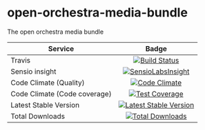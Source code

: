 open-orchestra-media-bundle
===========================

The open orchestra media bundle

| Service       | Badge         |
| ------------- |:-------------:|
| Travis        | [![Build Status](https://travis-ci.org/open-orchestra/open-orchestra-media-bundle.svg?branch=master)](https://travis-ci.org/open-orchestra/open-orchestra-media-bundle)|
| Sensio insight | [![SensioLabsInsight](https://insight.sensiolabs.com/projects/b30b397c-3dc1-4a97-a0ee-7ef63a015795/big.png)](https://insight.sensiolabs.com/projects/b30b397c-3dc1-4a97-a0ee-7ef63a015795) |
| Code Climate (Quality) | [![Code Climate](https://codeclimate.com/github/open-orchestra/open-orchestra-media-bundle/badges/gpa.svg)](https://codeclimate.com/github/open-orchestra/open-orchestra-media-bundle) |
| Code Climate (Code coverage) | [![Test Coverage](https://codeclimate.com/github/open-orchestra/open-orchestra-media-bundle/badges/coverage.svg)](https://codeclimate.com/github/open-orchestra/open-orchestra-media-bundle/coverage) |
| Latest Stable Version | [![Latest Stable Version](https://poser.pugx.org/open-orchestra/open-orchestra-media-bundle/v/stable)](https://packagist.org/packages/open-orchestra/open-orchestra-media-bundle) |
| Total Downloads | [![Total Downloads](https://poser.pugx.org/open-orchestra/open-orchestra-media-bundle/downloads)](https://packagist.org/packages/open-orchestra/open-orchestra-media-bundle) |
